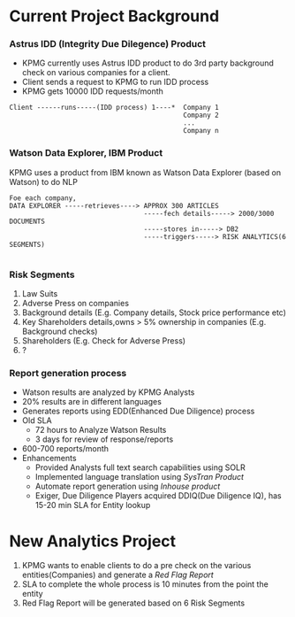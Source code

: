 # Current Project Background
### Astrus IDD (Integrity Due Dilegence) Product
- KPMG currently uses Astrus IDD product to do 3rd party background check on various companies for a client.
- Client sends a request to KPMG to run IDD process
- KPMG gets 10000 IDD requests/month
```
Client ------runs-----(IDD process) 1----*  Company 1
                                            Company 2
                                            ...
                                            Company n   

```

### Watson Data Explorer, IBM Product 
KPMG uses a product from IBM known as Watson Data Explorer (based on Watson) to do NLP 
```
Foe each company,
DATA EXPLORER -----retrieves----> APPROX 300 ARTICLES 
                                  -----fech details-----> 2000/3000 DOCUMENTS 
                                  -----stores in-----> DB2
                                  -----triggers-----> RISK ANALYTICS(6 SEGMENTS)
                                  

```
### Risk Segments
1. Law Suits
2. Adverse Press on companies
3. Background details (E.g. Company details, Stock price performance etc)
4. Key Shareholders details,owns > 5% ownership in companies (E.g. Background checks)
5. Shareholders (E.g. Check for Adverse Press) 
6. ? 

### Report generation process
- Watson results are analyzed by KPMG Analysts
- 20% results are in different languages
- Generates reports using EDD(Enhanced Due Diligence) process
- Old SLA
  - 72 hours to Analyze Watson Results
  - 3 days for review of response/reports
- 600-700 reports/month
- Enhancements
  - Provided Analysts full text search capabilities using SOLR 
  - Implemented language translation using *SysTran Product*
  - Automate report generation using *Inhouse product* 
  - Exiger, Due Diligence Players acquired DDIQ(Due Diligence IQ), has 15-20 min SLA for Entity lookup
  
# New Analytics Project
1. KPMG wants to enable clients to do a pre check on the various entities(Companies) and generate a *Red Flag Report*
2. SLA to complete the whole process is 10 minutes from the point the entity
2. Red Flag Report will be generated based on 6 Risk Segments

 
